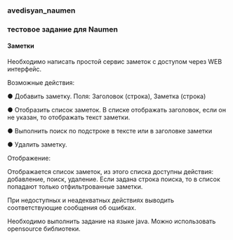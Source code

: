 ### avedisyan_naumen
### тестовое задание для Naumen

#### Заметки
Необходимо написать простой сервис заметок с доступом через WEB интерфейс.

Возможные действия:

● Добавить заметку. Поля: Заголовок (строка), Заметка (строка)

● Отобразить список заметок. В списке отображать заголовок, если он не указан,
то отображать текст заметки.

● Выполнить поиск по подстроке в тексте или в заголовке заметки

● Удалить заметку.

Отображение:

Отображается список заметок, из этого списка доступны действия: добавление, поиск,
удаление. Если задана строка поиска, то в список попадают только отфильтрованные
заметки.

При недоступных и неадекватных действиях выводить соответствующие сообщения об
ошибках.

Необходимо выполнить задание на языке java. Можно использовать opensource
библиотеки.
